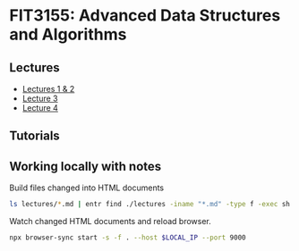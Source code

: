# FIT3155: Advanced Data Structures and Algorithms

## Lectures

- [Lectures 1 & 2](/lectures/lecture-01-02.md)
- [Lecture 3](/lectures/lecture-03.md)
- [Lecture 4](/lectures/lecture-04.md)

## Tutorials

## Working locally with notes

Build files changed into HTML documents

```bash
ls lectures/*.md | entr find ./lectures -iname "*.md" -type f -exec sh -c 'pandoc --mathml -s "${0}" -o "./build/$(basename ${0%.md}.html)"' {} \;
```

Watch changed HTML documents and reload browser.

```bash
npx browser-sync start -s -f . --host $LOCAL_IP --port 9000
```
